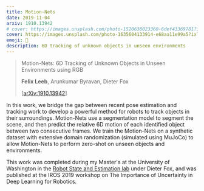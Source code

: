 ```yaml
---
title: Motion-Nets
date: 2019-11-04
arxiv: 1910.13942
# cover: https://images.unsplash.com/photo-1520638023360-6def43369781?ixlib=rb-4.0.3&ixid=M3wxMjA3fDB8MHxwaG90by1wYWdlfHx8fGVufDB8fHx8fA%3D%3D&auto=format&fit=crop&w=1440&q=80
cover: https://images.unsplash.com/photo-1635604133914-e68aa11e99a5?ixlib=rb-4.0.3&ixid=M3wxMjA3fDB8MHxwaG90by1wYWdlfHx8fGVufDB8fHx8fA%3D%3D&auto=format&fit=crop&w=1440&q=80
emoji: 🎥
description: 6D tracking of unknown objects in unseen environments
---
```


> Motion-Nets: 6D Tracking of Unknown Objects in Unseen Environments using RGB
> 
> **Felix Leeb**, Arunkumar Byravan, Dieter Fox
> 
> [[arXiv:1910.13942](https://arxiv.org/abs/1710.00489)]

In this work, we bridge the gap between recent pose estimation and tracking work to develop a powerful method for robots to track objects in their surroundings. Motion-Nets use a segmentation model to segment the scene, and then predict the relative 6D motion of each identified object between two consecutive frames. We train the Motion-Nets on a synthetic dataset with extensive domain randomization (simulated using MuJoCo) to allow Motion-Nets to perform zero-shot on unseen objects and environments.

This work was completed during my Master's at the University of Washington in the [Robot State and Estimation lab](https://rse-lab.cs.washington.edu/) under Dieter Fox, and was published at the IROS 2019 workshop on The Importance of Uncertainty in Deep Learning for Robotics.
